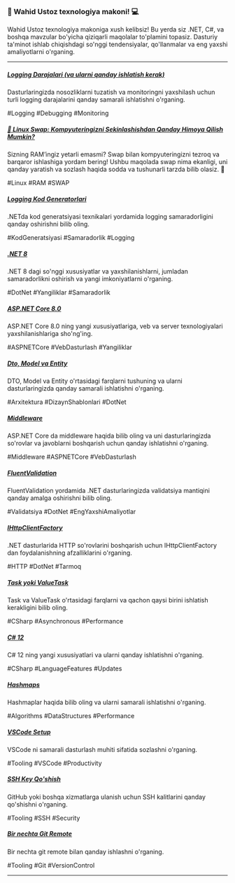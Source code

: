 ### :rocket: Wahid Ustoz texnologiya makoni! :computer:

Wahid Ustoz texnologiya makoniga xush kelibsiz! Bu yerda siz .NET, C#, va boshqa mavzular bo'yicha qiziqarli maqolalar to'plamini topasiz. Dasturiy ta'minot ishlab chiqishdagi so'nggi tendensiyalar, qo'llanmalar va eng yaxshi amaliyotlarni o'rganing.

---

<div class="row row-cols-1 row-cols-md-2 g-4">

  <div class="col">
    <div class="card h-100">
      <div class="card-body">
        <h5 class="card-title"><a href="dotnet/log-levels.md">Logging Darajalari (va ularni qanday ishlatish kerak)</a></h5>
        <p class="card-text">Dasturlaringizda nosozliklarni tuzatish va monitoringni yaxshilash uchun turli logging darajalarini qanday samarali ishlatishni o'rganing.</p>
        <span class="badge bg-primary">#Logging</span>
        <span class="badge bg-secondary">#Debugging</span>
        <span class="badge bg-info">#Monitoring</span>
      </div>
    </div>
  </div>

  <div class="col">
    <div class="card h-100">
      <div class="card-body">
        <h5 class="card-title">
          <a href="tooling/linux-swap.md">💾 
            Linux Swap: Kompyuteringizni Sekinlashishdan Qanday Himoya Qilish Mumkin?
          </a>
        </h5>
        <p class="card-text">
          Sizning RAM’ingiz yetarli emasmi? Swap bilan kompyuteringizni tezroq va barqaror ishlashiga yordam bering! Ushbu maqolada swap nima ekanligi, uni qanday yaratish va sozlash haqida sodda va tushunarli tarzda bilib olasiz. 🚀
        </p>
        <span class="badge bg-primary">#Linux</span>
        <span class="badge bg-secondary">#RAM</span>
        <span class="badge bg-info">#SWAP</span>
      </div>
    </div>
  </div>

  <div class="col">
    <div class="card h-100">
      <div class="card-body">
        <h5 class="card-title"><a href="dotnet/log-code-gen.md">Logging Kod Generatorlari</a></h5>
        <p class="card-text">.NETda kod generatsiyasi texnikalari yordamida logging samaradorligini qanday oshirishni bilib oling.</p>
        <span class="badge bg-primary">#KodGeneratsiyasi</span>
        <span class="badge bg-secondary">#Samaradorlik</span>
        <span class="badge bg-info">#Logging</span>
      </div>
    </div>
  </div>

  <div class="col">
    <div class="card h-100">
      <div class="card-body">
        <h5 class="card-title"><a href="dotnet/dotnet-8.md">.NET 8</a></h5>
        <p class="card-text">.NET 8 dagi so'nggi xususiyatlar va yaxshilanishlarni, jumladan samaradorlikni oshirish va yangi imkoniyatlarni o'rganing.</p>
        <span class="badge bg-primary">#DotNet</span>
        <span class="badge bg-secondary">#Yangiliklar</span>
        <span class="badge bg-info">#Samaradorlik</span>
      </div>
    </div>
  </div>

  <div class="col">
    <div class="card h-100">
      <div class="card-body">
        <h5 class="card-title"><a href="dotnet/aspnetcore-8.md">ASP.NET Core 8.0</a></h5>
        <p class="card-text">ASP.NET Core 8.0 ning yangi xususiyatlariga, veb va server texnologiyalari yaxshilanishlariga sho'ng'ing.</p>
        <span class="badge bg-primary">#ASPNETCore</span>
        <span class="badge bg-secondary">#VebDasturlash</span>
        <span class="badge bg-info">#Yangiliklar</span>
      </div>
    </div>
  </div>

  <div class="col">
    <div class="card h-100">
      <div class="card-body">
        <h5 class="card-title"><a href="dotnet/entity-model-dto.md">Dto, Model va Entity</a></h5>
        <p class="card-text">DTO, Model va Entity o'rtasidagi farqlarni tushuning va ularni dasturlaringizda qanday samarali ishlatishni o'rganing.</p>
        <span class="badge bg-primary">#Arxitektura</span>
        <span class="badge bg-secondary">#DizaynShablonlari</span>
        <span class="badge bg-info">#DotNet</span>
      </div>
    </div>
  </div>

  <div class="col">
    <div class="card h-100">
      <div class="card-body">
        <h5 class="card-title"><a href="dotnet/middleware.md">Middleware</a></h5>
        <p class="card-text">ASP.NET Core da middleware haqida bilib oling va uni dasturlaringizda so'rovlar va javoblarni boshqarish uchun qanday ishlatishni o'rganing.</p>
        <span class="badge bg-primary">#Middleware</span>
        <span class="badge bg-secondary">#ASPNETCore</span>
        <span class="badge bg-info">#VebDasturlash</span>
      </div>
    </div>
  </div>

  <div class="col">
    <div class="card h-100">
      <div class="card-body">
        <h5 class="card-title"><a href="dotnet/fluent-validation.md">FluentValidation</a></h5>
        <p class="card-text">FluentValidation yordamida .NET dasturlaringizda validatsiya mantiqini qanday amalga oshirishni bilib oling.</p>
        <span class="badge bg-primary">#Validatsiya</span>
        <span class="badge bg-secondary">#DotNet</span>
        <span class="badge bg-info">#EngYaxshiAmaliyotlar</span>
      </div>
    </div>
  </div>

  <div class="col">
    <div class="card h-100">
      <div class="card-body">
        <h5 class="card-title"><a href="dotnet/ihttpclientfactory.md">IHttpClientFactory</a></h5>
        <p class="card-text">.NET dasturlarida HTTP so'rovlarini boshqarish uchun IHttpClientFactory dan foydalanishning afzalliklarini o'rganing.</p>
        <span class="badge bg-primary">#HTTP</span>
        <span class="badge bg-secondary">#DotNet</span>
        <span class="badge bg-info">#Tarmoq</span>
      </div>
    </div>
  </div>

  <div class="col">
    <div class="card h-100">
      <div class="card-body">
        <h5 class="card-title"><a href="csharp/task-yoki-valuetask.md">Task yoki ValueTask</a></h5>
        <p class="card-text">Task va ValueTask o'rtasidagi farqlarni va qachon qaysi birini ishlatish kerakligini bilib oling.</p>
        <span class="badge bg-primary">#CSharp</span>
        <span class="badge bg-secondary">#Asynchronous</span>
        <span class="badge bg-info">#Performance</span>
      </div>
    </div>
  </div>

  <div class="col">
    <div class="card h-100">
      <div class="card-body">
        <h5 class="card-title"><a href="csharp/csharp-12.md">C# 12</a></h5>
        <p class="card-text">C# 12 ning yangi xususiyatlari va ularni qanday ishlatishni o'rganing.</p>
        <span class="badge bg-primary">#CSharp</span>
        <span class="badge bg-secondary">#LanguageFeatures</span>
        <span class="badge bg-info">#Updates</span>
      </div>
    </div>
  </div>

  <div class="col">
    <div class="card h-100">
      <div class="card-body">
        <h5 class="card-title"><a href="algorithms/hashmaps.md">Hashmaps</a></h5>
        <p class="card-text">Hashmaplar haqida bilib oling va ularni samarali ishlatishni o'rganing.</p>
        <span class="badge bg-primary">#Algorithms</span>
        <span class="badge bg-secondary">#DataStructures</span>
        <span class="badge bg-info">#Performance</span>
      </div>
    </div>
  </div>

  <div class="col">
    <div class="card h-100">
      <div class="card-body">
        <h5 class="card-title"><a href="tooling/vscode-setup.md">VSCode Setup</a></h5>
        <p class="card-text">VSCode ni samarali dasturlash muhiti sifatida sozlashni o'rganing.</p>
        <span class="badge bg-primary">#Tooling</span>
        <span class="badge bg-secondary">#VSCode</span>
        <span class="badge bg-info">#Productivity</span>
      </div>
    </div>
  </div>

  <div class="col">
    <div class="card h-100">
      <div class="card-body">
        <h5 class="card-title"><a href="tooling/add-ssh-key.md">SSH Key Qo'shish</a></h5>
        <p class="card-text">GitHub yoki boshqa xizmatlarga ulanish uchun SSH kalitlarini qanday qo'shishni o'rganing.</p>
        <span class="badge bg-primary">#Tooling</span>
        <span class="badge bg-secondary">#SSH</span>
        <span class="badge bg-info">#Security</span>
      </div>
    </div>
  </div>

  <div class="col">
    <div class="card h-100">
      <div class="card-body">
        <h5 class="card-title"><a href="tooling/multiple-git-remotes.md">Bir nechta Git Remote</a></h5>
        <p class="card-text">Bir nechta git remote bilan qanday ishlashni o'rganing.</p>
        <span class="badge bg-primary">#Tooling</span>
        <span class="badge bg-secondary">#Git</span>
        <span class="badge bg-info">#VersionControl</span>
      </div>
    </div>
  </div>

</div>

---